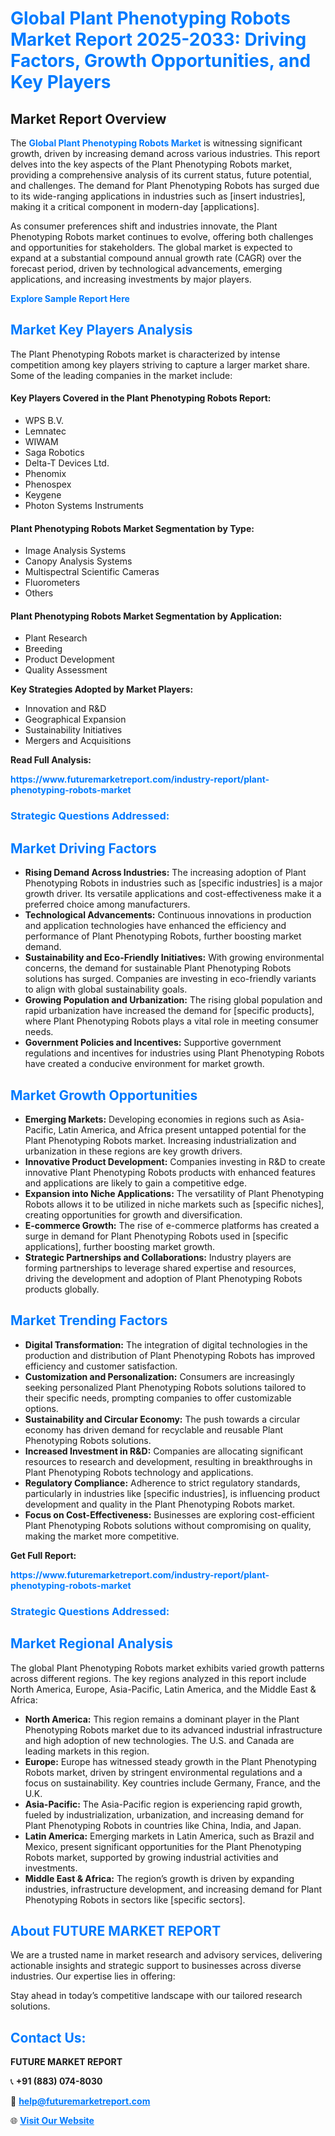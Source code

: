 <h1 style="color: #007BFF;">Global Plant Phenotyping Robots Market Report 2025-2033: Driving Factors, Growth Opportunities, and Key Players</h1>

<section id="overview">
<h2>Market Report Overview</h2>
<p>The <a href="https://www.futuremarketreport.com/industry-report/plant-phenotyping-robots-market" style="color: #007BFF; text-decoration: none;"><strong>Global Plant Phenotyping Robots Market</strong></a> is witnessing significant growth, driven by increasing demand across various industries. This report delves into the key aspects of the Plant Phenotyping Robots market, providing a comprehensive analysis of its current status, future potential, and challenges. The demand for Plant Phenotyping Robots has surged due to its wide-ranging applications in industries such as [insert industries], making it a critical component in modern-day [applications].</p>
<p>As consumer preferences shift and industries innovate, the Plant Phenotyping Robots market continues to evolve, offering both challenges and opportunities for stakeholders. The global market is expected to expand at a substantial compound annual growth rate (CAGR) over the forecast period, driven by technological advancements, emerging applications, and increasing investments by major players.</p>
</section>

<section id="overview">
<p><a href="https://www.futuremarketreport.com/request-sample/reportId=62210" style="color: #007BFF; text-decoration: none;"><strong>Explore Sample Report Here</strong></a></p>
</section>

<section id="key-players">
<h2 style="color: #007BFF;">Market Key Players Analysis</h2>
<p>The Plant Phenotyping Robots market is characterized by intense competition among key players striving to capture a larger market share. Some of the leading companies in the market include:</p>
<h4>Key Players Covered in the Plant Phenotyping Robots Report:</h4>
<ul><li>WPS B.V.</li><li>Lemnatec</li><li>WIWAM</li><li>Saga Robotics</li><li>Delta-T Devices Ltd.</li><li>Phenomix</li><li>Phenospex</li><li>Keygene</li><li>Photon Systems Instruments</li></ul>
<h4>Plant Phenotyping Robots Market Segmentation by Type:</h4>
<ul><li>Image Analysis Systems</li><li>Canopy Analysis Systems</li><li>Multispectral Scientific Cameras</li><li>Fluorometers</li><li>Others</li></ul>

<h4>Plant Phenotyping Robots Market Segmentation by Application:</h4>
<ul><li>Plant Research</li><li>Breeding</li><li>Product Development</li><li>Quality Assessment</li></ul>
<p><strong>Key Strategies Adopted by Market Players:</strong></p>
<ul>
<li>Innovation and R&D</li>
<li>Geographical Expansion</li>
<li>Sustainability Initiatives</li>
<li>Mergers and Acquisitions</li>
</ul>
</section>

<section>
<p><strong>Read Full Analysis: </strong></p><a href="https://www.futuremarketreport.com/industry-report/plant-phenotyping-robots-market" style="color: #007BFF; text-decoration: none;"><strong>https://www.futuremarketreport.com/industry-report/plant-phenotyping-robots-market</strong></a>
<h3 style="color: #007BFF;">Strategic Questions Addressed:</h3>
</section>

<section id="driving-factors">
<h2 style="color: #007BFF;">Market Driving Factors</h2>
<ul>
<li><strong>Rising Demand Across Industries:</strong> The increasing adoption of Plant Phenotyping Robots in industries such as [specific industries] is a major growth driver. Its versatile applications and cost-effectiveness make it a preferred choice among manufacturers.</li>
<li><strong>Technological Advancements:</strong> Continuous innovations in production and application technologies have enhanced the efficiency and performance of Plant Phenotyping Robots, further boosting market demand.</li>
<li><strong>Sustainability and Eco-Friendly Initiatives:</strong> With growing environmental concerns, the demand for sustainable Plant Phenotyping Robots solutions has surged. Companies are investing in eco-friendly variants to align with global sustainability goals.</li>
<li><strong>Growing Population and Urbanization:</strong> The rising global population and rapid urbanization have increased the demand for [specific products], where Plant Phenotyping Robots plays a vital role in meeting consumer needs.</li>
<li><strong>Government Policies and Incentives:</strong> Supportive government regulations and incentives for industries using Plant Phenotyping Robots have created a conducive environment for market growth.</li>
</ul>
</section>

<section id="growth-opportunities">
<h2 style="color: #007BFF;">Market Growth Opportunities</h2>
<ul>
<li><strong>Emerging Markets:</strong> Developing economies in regions such as Asia-Pacific, Latin America, and Africa present untapped potential for the Plant Phenotyping Robots market. Increasing industrialization and urbanization in these regions are key growth drivers.</li>
<li><strong>Innovative Product Development:</strong> Companies investing in R&D to create innovative Plant Phenotyping Robots products with enhanced features and applications are likely to gain a competitive edge.</li>
<li><strong>Expansion into Niche Applications:</strong> The versatility of Plant Phenotyping Robots allows it to be utilized in niche markets such as [specific niches], creating opportunities for growth and diversification.</li>
<li><strong>E-commerce Growth:</strong> The rise of e-commerce platforms has created a surge in demand for Plant Phenotyping Robots used in [specific applications], further boosting market growth.</li>
<li><strong>Strategic Partnerships and Collaborations:</strong> Industry players are forming partnerships to leverage shared expertise and resources, driving the development and adoption of Plant Phenotyping Robots products globally.</li>
</ul>
</section>

<section id="trending-factors">
<h2 style="color: #007BFF;">Market Trending Factors</h2>
<ul>
<li><strong>Digital Transformation:</strong> The integration of digital technologies in the production and distribution of Plant Phenotyping Robots has improved efficiency and customer satisfaction.</li>
<li><strong>Customization and Personalization:</strong> Consumers are increasingly seeking personalized Plant Phenotyping Robots solutions tailored to their specific needs, prompting companies to offer customizable options.</li>
<li><strong>Sustainability and Circular Economy:</strong> The push towards a circular economy has driven demand for recyclable and reusable Plant Phenotyping Robots solutions.</li>
<li><strong>Increased Investment in R&D:</strong> Companies are allocating significant resources to research and development, resulting in breakthroughs in Plant Phenotyping Robots technology and applications.</li>
<li><strong>Regulatory Compliance:</strong> Adherence to strict regulatory standards, particularly in industries like [specific industries], is influencing product development and quality in the Plant Phenotyping Robots market.</li>
<li><strong>Focus on Cost-Effectiveness:</strong> Businesses are exploring cost-efficient Plant Phenotyping Robots solutions without compromising on quality, making the market more competitive.</li>
</ul>
</section>

<section>
<p><strong>Get Full Report: </strong></p><a href="https://www.futuremarketreport.com/industry-report/plant-phenotyping-robots-market" style="color: #007BFF; text-decoration: none;"><strong>https://www.futuremarketreport.com/industry-report/plant-phenotyping-robots-market</strong></a>
<h3 style="color: #007BFF;">Strategic Questions Addressed:</h3>
</section>


<section id="regional-analysis">
<h2 style="color: #007BFF;">Market Regional Analysis</h2>
<p>The global Plant Phenotyping Robots market exhibits varied growth patterns across different regions. The key regions analyzed in this report include North America, Europe, Asia-Pacific, Latin America, and the Middle East & Africa:</p>
<ul>
<li><strong>North America:</strong> This region remains a dominant player in the Plant Phenotyping Robots market due to its advanced industrial infrastructure and high adoption of new technologies. The U.S. and Canada are leading markets in this region.</li>
<li><strong>Europe:</strong> Europe has witnessed steady growth in the Plant Phenotyping Robots market, driven by stringent environmental regulations and a focus on sustainability. Key countries include Germany, France, and the U.K.</li>
<li><strong>Asia-Pacific:</strong> The Asia-Pacific region is experiencing rapid growth, fueled by industrialization, urbanization, and increasing demand for Plant Phenotyping Robots in countries like China, India, and Japan.</li>
<li><strong>Latin America:</strong> Emerging markets in Latin America, such as Brazil and Mexico, present significant opportunities for the Plant Phenotyping Robots market, supported by growing industrial activities and investments.</li>
<li><strong>Middle East & Africa:</strong> The region’s growth is driven by expanding industries, infrastructure development, and increasing demand for Plant Phenotyping Robots in sectors like [specific sectors].</li>
</ul>
</section>

<footer>
<h2 style="color: #007BFF;">About FUTURE MARKET REPORT</h2>
<p>We are a trusted name in market research and advisory services, delivering actionable insights and strategic support to businesses across diverse industries. Our expertise lies in offering:</p>

<p>Stay ahead in today’s competitive landscape with our tailored research solutions.</p>

<h2 style="color: #007BFF;">Contact Us:</h2>
<p><strong>FUTURE MARKET REPORT</strong></p>
<p>📞 <strong>+91 (883) 074-8030</strong></p>
<p>📧 <strong><a href="mailto:help@futuremarketreport.com" style="color: #007BFF;">help@futuremarketreport.com</a></strong></p>
<p>🌐 <strong><a href="https://www.futuremarketreport.com/" style="color: #007BFF;">Visit Our Website</a></strong></p>
</footer>